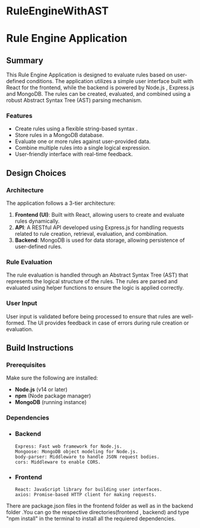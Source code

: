 # RuleEngineWithAST
# Rule Engine Application

## Summary

This Rule Engine Application is designed to evaluate rules based on user-defined conditions. The application utilizes a simple user interface built with React for the frontend, while the backend is powered by Node.js , Express.js and MongoDB. The rules can be created, evaluated, and combined using a robust Abstract Syntax Tree (AST) parsing mechanism.

### Features

- Create rules using a flexible string-based syntax .
- Store rules in a MongoDB database.
- Evaluate one or more rules against user-provided data.
- Combine multiple rules into a single logical expression.
- User-friendly interface with real-time feedback.

## Design Choices

### Architecture

The application follows a 3-tier architecture:

1. **Frontend (UI)**: Built with React, allowing users to create and evaluate rules dynamically.
2. **API**: A RESTful API developed using Express.js for handling requests related to rule creation, retrieval, evaluation, and combination.
3. **Backend**: MongoDB is used for data storage, allowing persistence of user-defined rules.

### Rule Evaluation

The rule evaluation is handled through an Abstract Syntax Tree (AST) that represents the logical structure of the rules. The rules are parsed and evaluated using helper functions to ensure the logic is applied correctly.

### User Input

User input is validated before being processed to ensure that rules are well-formed. The UI provides feedback in case of errors during rule creation or evaluation.

## Build Instructions

### Prerequisites

Make sure  the following are installed:

- **Node.js** (v14 or later)
- **npm** (Node package manager)
- **MongoDB** (running instance)

### Dependencies
 - ### Backend
       Express: Fast web framework for Node.js.
       Mongoose: MongoDB object modeling for Node.js.
       body-parser: Middleware to handle JSON request bodies.
       cors: Middleware to enable CORS.
 - ### Frontend
       React: JavaScript library for building user interfaces.
       axios: Promise-based HTTP client for making requests.

There are package.json files in the frontend folder as well as in the backend folder .You can go the respective directories(frontend , backend) and type "npm install" in the terminal to install all the requiered dependencies.
